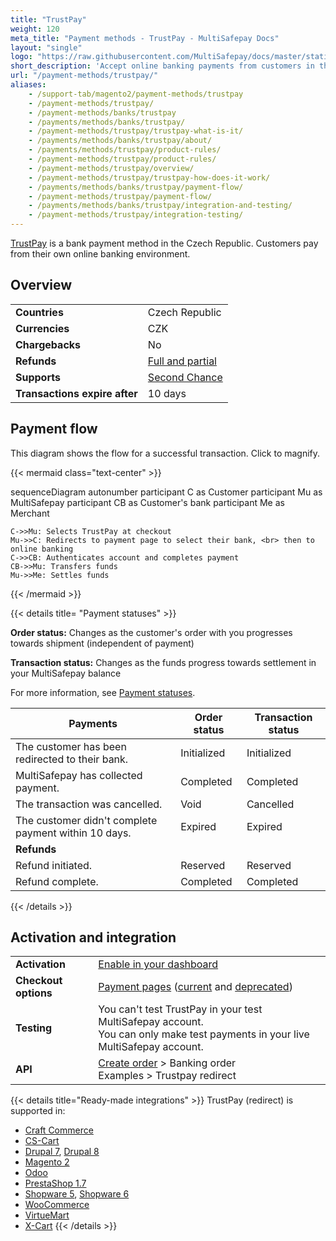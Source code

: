 ```yaml
---
title: "TrustPay"
weight: 120
meta_title: "Payment methods - TrustPay - MultiSafepay Docs"
layout: "single"
logo: "https://raw.githubusercontent.com/MultiSafepay/docs/master/static/logo/Payment_methods/TrustPay.svg" 
short_description: 'Accept online banking payments from customers in the Czech Republic.'
url: "/payment-methods/trustpay/"
aliases:
    - /support-tab/magento2/payment-methods/trustpay
    - /payment-methods/trustpay/
    - /payment-methods/banks/trustpay
    - /payments/methods/banks/trustpay/
    - /payment-methods/trustpay/trustpay-what-is-it/
    - /payments/methods/banks/trustpay/about/
    - /payments/methods/trustpay/product-rules/
    - /payment-methods/trustpay/product-rules/
    - /payment-methods/trustpay/overview/
    - /payment-methods/trustpay/trustpay-how-does-it-work/
    - /payments/methods/banks/trustpay/payment-flow/
    - /payment-methods/trustpay/payment-flow/
    - /payments/methods/banks/trustpay/integration-and-testing/
    - /payment-methods/trustpay/integration-testing/
---
```

[TrustPay](https://www.trustpay.eu/) is a bank payment method in the Czech Republic. Customers pay from their own online banking environment.

## Overview

|   |   |  
|---|---|
| **Countries**  | Czech Republic  | 
| **Currencies**  | CZK | 
| **Chargebacks**  | No  | 
| **Refunds** | [Full and partial](/refunds/full-partial/)  |
| **Supports** | [Second Chance](/features/second-chance/) |
| **Transactions expire after** | 10 days |

## Payment flow

This diagram shows the flow for a successful transaction. Click to magnify.

{{< mermaid class="text-center" >}}

sequenceDiagram
    autonumber
    participant C as Customer
    participant Mu as MultiSafepay
    participant CB as Customer's bank
    participant Me as Merchant

    C->>Mu: Selects TrustPay at checkout
    Mu->>C: Redirects to payment page to select their bank, <br> then to online banking
    C->>CB: Authenticates account and completes payment
    CB->>Mu: Transfers funds 
    Mu->>Me: Settles funds

{{< /mermaid >}}
&nbsp;  

{{< details title= "Payment statuses" >}}

**Order status:** Changes as the customer's order with you progresses towards shipment (independent of payment)

**Transaction status:** Changes as the funds progress towards settlement in your MultiSafepay balance

For more information, see [Payment statuses](/payments/payment-statuses/).

| Payments | Order status | Transaction status |
|---|---|---|
| The customer has been redirected to their bank. | Initialized | Initialized |
| MultiSafepay has collected payment.| Completed | Completed |
| The transaction was cancelled. | Void   | Cancelled   |
| The customer didn't complete payment within 10 days. | Expired | Expired |
|**Refunds**|||
| Refund initiated. | Reserved | Reserved |
| Refund complete. | Completed | Completed |

{{< /details >}}

## Activation and integration

| | |
|---|---|
| **Activation** | [Enable in your dashboard](/payments/activating-payment-methods/#enable-in-dashboard) |
| **Checkout options** | [Payment pages](/payment-pages/) ([current](/payment-pages/activation/) and [deprecated](/payment-pages/deprecated/)) |
| **Testing** | You can't test TrustPay in your test MultiSafepay account. <br> You can only make test payments in your live MultiSafepay account. |
| **API** | [Create order](https://docs-api.multisafepay.com/reference/createorder) > Banking order <br> Examples > Trustpay redirect |

{{< details title="Ready-made integrations" >}} 
TrustPay (redirect) is supported in: 

- [Craft Commerce](/craft-commerce/) 
- [CS-Cart](/cs-cart/) 
- [Drupal 7](/drupal-7/), [Drupal 8](/drupal-8-9/) 
- [Magento 2](/magento-2/) 
- [Odoo](/odoo/) 
- [PrestaShop 1.7](/prestashop-1-7/) 
- [Shopware 5](/shopware-5/), [Shopware 6](/shopware-6/) 
- [WooCommerce](/woo-commerce/) 
- [VirtueMart](/virtuemart/) 
- [X-Cart](/x-cart/) 
{{< /details >}}


